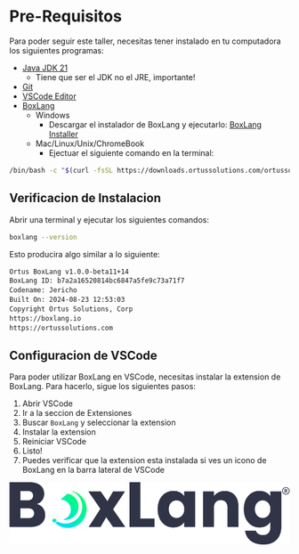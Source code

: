 # Pre-Requisitos

Para poder seguir este taller, necesitas tener instalado en tu computadora los siguientes programas:

* [Java JDK 21](https://adoptium.net/temurin/releases/?os=any&package=jdk)
  * Tiene que ser el JDK no el JRE, importante!
* [Git](https://git-scm.com/downloads)
* [VSCode Editor](https://code.visualstudio.com/Download)
* [BoxLang](https://www.boxlang.io)
  * Windows
    * Descargar el instalador de BoxLang y ejecutarlo: [BoxLang Installer](https://downloads.ortussolutions.com/ortussolutions/boxlang/boxlang-installer.exe)
  * Mac/Linux/Unix/ChromeBook
    * Ejectuar el siguiente comando en la terminal:

```bash
/bin/bash -c "$(curl -fsSL https://downloads.ortussolutions.com/ortussolutions/boxlang/install-boxlang.sh)"
```

## Verificacion de Instalacion

Abrir una terminal y ejecutar los siguientes comandos:

```bash
boxlang --version
```

Esto producira algo similar a lo siguiente:

```bash
Ortus BoxLang v1.0.0-beta11+14
BoxLang ID: b7a2a16520814bc6847a5fe9c73a71f7
Codename: Jericho
Built On: 2024-08-23 12:53:03
Copyright Ortus Solutions, Corp
https://boxlang.io
https://ortussolutions.com
```

## Configuracion de VSCode

Para poder utilizar BoxLang en VSCode, necesitas instalar la extension de BoxLang. Para hacerlo, sigue los siguientes pasos:

1. Abrir VSCode
2. Ir a la seccion de Extensiones
3. Buscar `BoxLang` y seleccionar la extension
4. Instalar la extension
5. Reiniciar VSCode
6. Listo!
7. Puedes verificar que la extension esta instalada si ves un icono de BoxLang en la barra lateral de VSCode

![alt text](image.png)
